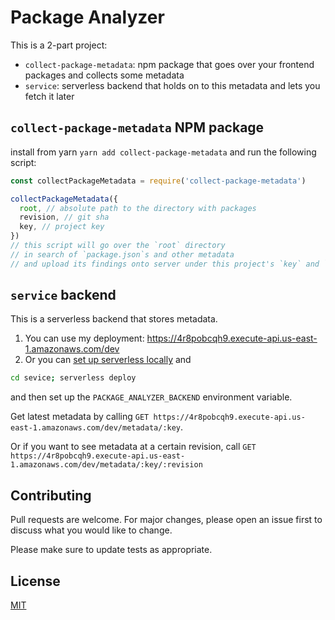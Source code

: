 # Package Analyzer

This is a 2-part project:
- `collect-package-metadata`: npm package that goes over your frontend packages and collects some metadata
- `service`: serverless backend that holds on to this metadata and lets you fetch it later


## `collect-package-metadata` NPM package

install from yarn `yarn add collect-package-metadata` and run the following script:

```javascript
const collectPackageMetadata = require('collect-package-metadata')

collectPackageMetadata({
  root, // absolute path to the directory with packages
  revision, // git sha
  key, // project key
})
// this script will go over the `root` directory 
// in search of `package.json`s and other metadata 
// and upload its findings onto server under this project's `key` and `revision`
```

## `service` backend

This is a serverless backend that stores metadata. 

1. You can use my deployment: https://4r8pobcqh9.execute-api.us-east-1.amazonaws.com/dev
2. Or you can [set up serverless locally](https://www.serverless.com/framework/docs/getting-started/) and 

```bash
cd sevice; serverless deploy
```

and then set up the `PACKAGE_ANALYZER_BACKEND` environment variable.

Get latest metadata by calling `GET https://4r8pobcqh9.execute-api.us-east-1.amazonaws.com/dev/metadata/:key`. 

Or if you want to see metadata at a certain revision, call `GET https://4r8pobcqh9.execute-api.us-east-1.amazonaws.com/dev/metadata/:key/:revision`

## Contributing
Pull requests are welcome. For major changes, please open an issue first to discuss what you would like to change.

Please make sure to update tests as appropriate.

## License
[MIT](./LICENSE)